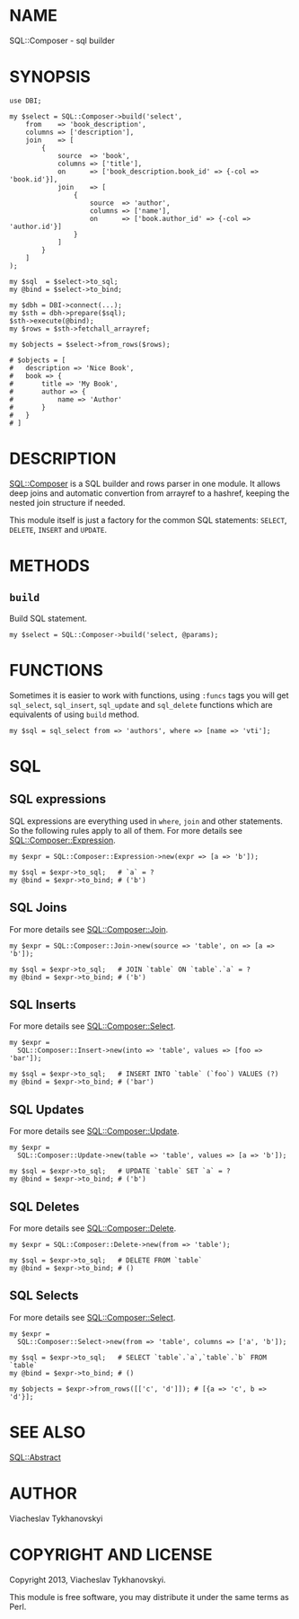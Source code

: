 # NAME

SQL::Composer - sql builder

# SYNOPSIS

    use DBI;

    my $select = SQL::Composer->build('select',
        from    => 'book_description',
        columns => ['description'],
        join    => [
            {
                source  => 'book',
                columns => ['title'],
                on      => ['book_description.book_id' => {-col => 'book.id'}],
                join    => [
                    {
                        source  => 'author',
                        columns => ['name'],
                        on      => ['book.author_id' => {-col => 'author.id'}]
                    }
                ]
            }
        ]
    );

    my $sql  = $select->to_sql;
    my @bind = $select->to_bind;

    my $dbh = DBI->connect(...);
    my $sth = dbh->prepare($sql);
    $sth->execute(@bind);
    my $rows = $sth->fetchall_arrayref;

    my $objects = $select->from_rows($rows);

    # $objects = [
    #   description => 'Nice Book',
    #   book => {
    #       title => 'My Book',
    #       author => {
    #           name => 'Author'
    #       }
    #   }
    # ]

# DESCRIPTION

[SQL::Composer](https://metacpan.org/pod/SQL::Composer) is a SQL builder and rows parser in one module. It allows deep
joins and automatic convertion from arrayref to a hashref, keeping the nested
join structure if needed.

This module itself is just a factory for the common SQL statements: `SELECT`,
`DELETE`, `INSERT` and `UPDATE`.

# METHODS

## `build`

Build SQL statement.

    my $select = SQL::Composer->build('select, @params);

# FUNCTIONS

Sometimes it is easier to work with functions, using `:funcs` tags you will get
`sql_select`, `sql_insert`, `sql_update` and `sql_delete` functions which
are equivalents of using `build` method.

    my $sql = sql_select from => 'authors', where => [name => 'vti'];

# SQL

## SQL expressions

SQL expressions are everything used in `where`, `join` and other statements.
So the following rules apply to all of them. For more details see
[SQL::Composer::Expression](https://metacpan.org/pod/SQL::Composer::Expression).

    my $expr = SQL::Composer::Expression->new(expr => [a => 'b']);

    my $sql = $expr->to_sql;   # `a` = ?
    my @bind = $expr->to_bind; # ('b')

## SQL Joins

For more details see [SQL::Composer::Join](https://metacpan.org/pod/SQL::Composer::Join).

    my $expr = SQL::Composer::Join->new(source => 'table', on => [a => 'b']);

    my $sql = $expr->to_sql;   # JOIN `table` ON `table`.`a` = ?
    my @bind = $expr->to_bind; # ('b')

## SQL Inserts

For more details see [SQL::Composer::Select](https://metacpan.org/pod/SQL::Composer::Select).

    my $expr =
      SQL::Composer::Insert->new(into => 'table', values => [foo => 'bar']);

    my $sql = $expr->to_sql;   # INSERT INTO `table` (`foo`) VALUES (?)
    my @bind = $expr->to_bind; # ('bar')

## SQL Updates

For more details see [SQL::Composer::Update](https://metacpan.org/pod/SQL::Composer::Update).

    my $expr =
      SQL::Composer::Update->new(table => 'table', values => [a => 'b']);

    my $sql = $expr->to_sql;   # UPDATE `table` SET `a` = ?
    my @bind = $expr->to_bind; # ('b')

## SQL Deletes

For more details see [SQL::Composer::Delete](https://metacpan.org/pod/SQL::Composer::Delete).

    my $expr = SQL::Composer::Delete->new(from => 'table');

    my $sql = $expr->to_sql;   # DELETE FROM `table`
    my @bind = $expr->to_bind; # ()

## SQL Selects

For more details see [SQL::Composer::Select](https://metacpan.org/pod/SQL::Composer::Select).

    my $expr =
      SQL::Composer::Select->new(from => 'table', columns => ['a', 'b']);

    my $sql = $expr->to_sql;   # SELECT `table`.`a`,`table`.`b` FROM `table`
    my @bind = $expr->to_bind; # ()

    my $objects = $expr->from_rows([['c', 'd']]); # [{a => 'c', b => 'd'}];

# SEE ALSO

[SQL::Abstract](https://metacpan.org/pod/SQL::Abstract)

# AUTHOR

Viacheslav Tykhanovskyi

# COPYRIGHT AND LICENSE

Copyright 2013, Viacheslav Tykhanovskyi.

This module is free software, you may distribute it under the same terms as Perl.
